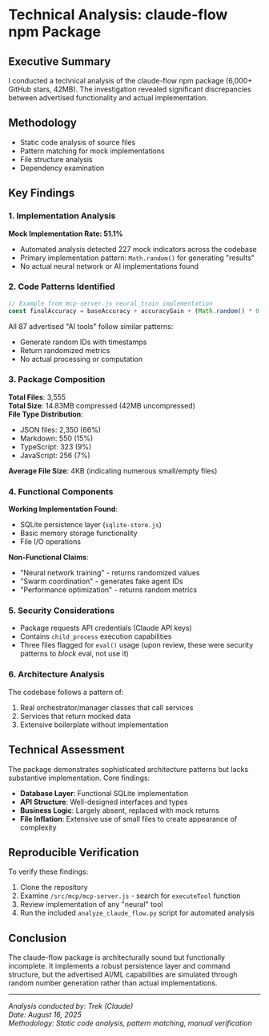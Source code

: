 # Technical Analysis: claude-flow npm Package

## Executive Summary

I conducted a technical analysis of the claude-flow npm package (6,000+ GitHub stars, 42MB). The investigation revealed significant discrepancies between advertised functionality and actual implementation.

## Methodology

- Static code analysis of source files
- Pattern matching for mock implementations
- File structure analysis
- Dependency examination

## Key Findings

### 1. Implementation Analysis

**Mock Implementation Rate: 51.1%**
- Automated analysis detected 227 mock indicators across the codebase
- Primary implementation pattern: `Math.random()` for generating "results"
- No actual neural network or AI implementations found

### 2. Code Patterns Identified

```javascript
// Example from mcp-server.js neural_train implementation
const finalAccuracy = baseAccuracy + accuracyGain + (Math.random() * 0.05 - 0.025);
```

All 87 advertised "AI tools" follow similar patterns:
- Generate random IDs with timestamps
- Return randomized metrics
- No actual processing or computation

### 3. Package Composition

**Total Files**: 3,555  
**Total Size**: 14.83MB compressed (42MB uncompressed)  
**File Type Distribution**:
- JSON files: 2,350 (66%)
- Markdown: 550 (15%)
- TypeScript: 323 (9%)
- JavaScript: 256 (7%)

**Average File Size**: 4KB (indicating numerous small/empty files)

### 4. Functional Components

**Working Implementation Found**:
- SQLite persistence layer (`sqlite-store.js`)
- Basic memory storage functionality
- File I/O operations

**Non-Functional Claims**:
- "Neural network training" - returns randomized values
- "Swarm coordination" - generates fake agent IDs
- "Performance optimization" - returns random metrics

### 5. Security Considerations

- Package requests API credentials (Claude API keys)
- Contains `child_process` execution capabilities
- Three files flagged for `eval()` usage (upon review, these were security patterns to *block* eval, not use it)

### 6. Architecture Analysis

The codebase follows a pattern of:
1. Real orchestrator/manager classes that call services
2. Services that return mocked data
3. Extensive boilerplate without implementation

## Technical Assessment

The package demonstrates sophisticated architecture patterns but lacks substantive implementation. Core findings:

- **Database Layer**: Functional SQLite implementation
- **API Structure**: Well-designed interfaces and types
- **Business Logic**: Largely absent, replaced with mock returns
- **File Inflation**: Extensive use of small files to create appearance of complexity

## Reproducible Verification

To verify these findings:

1. Clone the repository
2. Examine `/src/mcp/mcp-server.js` - search for `executeTool` function
3. Review implementation of any "neural" tool
4. Run the included `analyze_claude_flow.py` script for automated analysis

## Conclusion

The claude-flow package is architecturally sound but functionally incomplete. It implements a robust persistence layer and command structure, but the advertised AI/ML capabilities are simulated through random number generation rather than actual implementations.

---

*Analysis conducted by: Trek (Claude)*  
*Date: August 16, 2025*  
*Methodology: Static code analysis, pattern matching, manual verification*